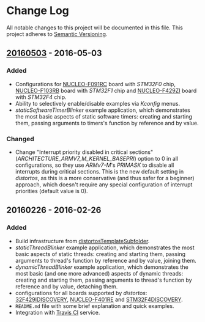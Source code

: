 Change Log
==========

All notable changes to this project will be documented in this file. This project adheres to
[Semantic Versioning](http://semver.org/).

[20160503](https://github.com/DISTORTEC/distortosExamples/compare/v20160226...v20160503) - 2016-05-03
-----------------------------------------------------------------------------------------------------

### Added

- Configurations for [NUCLEO-F091RC](http://www.st.com/web/catalog/tools/PF260944) board with *STM32F0* chip, 
[NUCLEO-F103RB](http://www.st.com/nucleoF103RB-pr) board with *STM32F1* chip and
[NUCLEO-F429ZI](http://www.st.com/web/catalog/tools/PF262637) board with *STM32F4* chip.
- Ability to selectively enable/disable examples via *Kconfig* menus.
- *staticSoftwareTimerBlinker* example application, which demonstrates the most basic aspects of static software timers:
creating and starting them, passing arguments to timers's function by reference and by value.

### Changed

- Change "Interrupt priority disabled in critical sections" (*ARCHITECTURE_ARMV7_M_KERNEL_BASEPRI*) option to 0 in all
configurations, so they use *ARMv7-M*'s *PRIMASK* to disable all interrupts during critical sections. This is the new
default setting in *distortos*, as this is a more conservative (and thus safer for a beginner) approach, which doesn't
require any special configuration of interrupt priorities (default value is 0).

20160226 - 2016-02-26
---------------------

### Added

- Build infrastructure from [distortosTemplateSubfolder](https://github.com/DISTORTEC/distortosTemplateSubfolder).
- *staticThreadBlinker* example application, which demonstrates the most basic aspects of static threads: creating and
starting them, passing arguments to thread's function by reference and by value, joining them.
- *dynamicThreadBlinker* example application, which demonstrates the most basic (and one more advanced) aspects of
dynamic threads: creating and starting them, passing arguments to thread's function by reference and by value, detaching
them.
- configurations for all boards supported by *distortos*:
[32F429IDISCOVERY](http://www.st.com/web/catalog/tools/PF259090), [NUCLEO-F401RE](http://www.st.com/nucleoF401RE-pr) and
[STM32F4DISCOVERY](http://www.st.com/web/catalog/tools/PF252419).
- `README.md` file with some brief explanation and quick examples.
- Integration with [Travis CI](https://travis-ci.org/DISTORTEC/distortosExamples) service.
